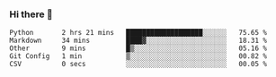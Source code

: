 ### Hi there 👋

<!--START_SECTION:waka-->

```text
Python       2 hrs 21 mins   ███████████████████░░░░░░   75.65 %
Markdown     34 mins         ████▓░░░░░░░░░░░░░░░░░░░░   18.31 %
Other        9 mins          █▒░░░░░░░░░░░░░░░░░░░░░░░   05.16 %
Git Config   1 min           ▒░░░░░░░░░░░░░░░░░░░░░░░░   00.82 %
CSV          0 secs          ░░░░░░░░░░░░░░░░░░░░░░░░░   00.05 %
```

<!--END_SECTION:waka-->
